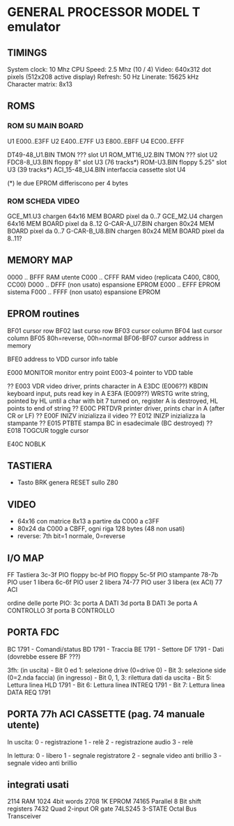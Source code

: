 # GENERAL PROCESSOR MODEL T emulator

## TIMINGS

System clock: 10 Mhz
CPU Speed: 2.5 Mhz (10 / 4)
Video: 640x312 dot pixels (512x208 active display)
Refresh: 50 Hz
Linerate: 15625 kHz
Character matrix: 8x13

## ROMS

### ROM SU MAIN BOARD

U1	E000..E3FF
U2	E400..E7FF
U3	E800..EBFF
U4	EC00..EFFF

DT49-48_U1.BIN     TMON ???             slot U1
ROM_MT16_U2.BIN    TMON ???             slot U2
FDC8-8_U3.BIN      floppy 8"            slot U3   (76 tracks*)
ROM-U3.BIN         floppy 5.25"         slot U3   (39 tracks*)
ACI_15-48_U4.BIN   interfaccia cassette slot U4

(*) le due EPROM differiscono per 4 bytes

### ROM SCHEDA VIDEO

GCE_M1.U3          chargen 64x16        MEM BOARD  pixel da 0..7
GCE_M2.U4          chargen 64x16        MEM BOARD  pixel da 8..12
G-CAR-A_U7.BIN     chargen 80x24        MEM BOARD  pixel da 0..7
G-CAR-B_U8.BIN     chargen 80x24        MEM BOARD  pixel da 8..11?


## MEMORY MAP

0000 .. BFFF RAM utente
C000 .. CFFF RAM video  (replicata C400, C800, CC00)
D000 .. DFFF (non usato) espansione EPROM
E000 .. EFFF EPROM sistema
F000 .. FFFF (non usato) espansione EPROM

## EPROM routines

BF01 cursor row
BF02 last curso row
BF03 cursor column
BF04 last cursor column
BF05 80h=reverse, 00h=normal
BF06-BF07 cursor address in memory

BFE0 address to VDD cursor info table

E000    MONITOR   monitor entry point
E003-4  pointer to VDD table

?? E003 VDR       video driver, prints character in A
E3DC (E006??) KBDIN keyboard input, puts read key in A
E3FA (E009??) WRSTG write string, pointed by HL until a char with bit 7 turned on,
                    register A is destroyed, HL points to end of string
?? E00C PRTDVR    printer driver, prints char in A (after CR or LF)
?? E00F INIZV     inizializza il video
?? E012 INIZP     inizializza la stampante
?? E015 PTBTE     stampa BC in esadecimale (BC destroyed)
?? E018 TOGCUR    toggle cursor

E40C NOBLK

## TASTIERA

- Tasto BRK genera RESET sullo Z80

## VIDEO

- 64x16 con matrice 8x13 a partire da C000 a c3FF
- 80x24 da C000 a CBFF, ogni riga 128 bytes (48 non usati)
- reverse: 7th bit=1 normale, 0=reverse

## I/O MAP

FF      Tastiera
3c-3f   PIO floppy
bc-bf   PIO floppy
5c-5f   PIO stampante
78-7b   PIO user 1 libera
6c-6f   PIO user 2 libera
74-77   PIO user 3 libera (ex ACI)
77      ACI

ordine delle porte PIO:
3c porta A DATI
3d porta B DATI
3e porta A CONTROLLO
3f porta B CONTROLLO

## PORTA FDC
BC 1791 - Comandi/status
BD 1791 - Traccia
BE 1791 - Settore
DF 1791 - Dati  (dovrebbe essere BF ???)

3fh: (in uscita)
    - Bit 0 ed 1: selezione drive (0=drive 0)
    - Bit 3: selezione side (0=2.nda faccia)
    (in ingresso)
    - Bit 0, 1, 3: rilettura dati da uscita
    - Bit 5: Lettura linea HLD 1791
    - Bit 6: Lettura linea INTREQ 1791
    - Bit 7: Lettura linea DATA REQ 1791

## PORTA 77h ACI CASSETTE (pag. 74 manuale utente)

In uscita:
0 - registrazione
1 - relè
2 - registrazione audio
3 - relè

In lettura:
0 - libero
1 - segnale registratore
2 - segnale video anti brillio
3 - segnale video anti brillio


## integrati usati

2114    RAM 1024 4bit words
2708    1K EPROM
74165   Parallel 8 Bit shift registers
7432    Quad 2-input OR gate
74LS245 3-STATE Octal Bus Transceiver

